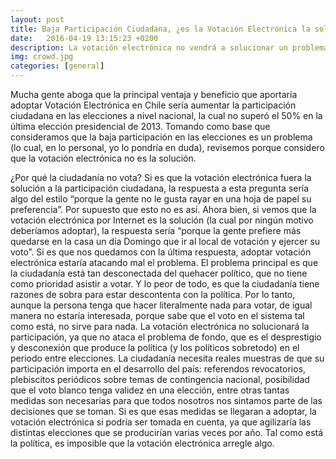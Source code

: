 ```yaml
---
layout: post
title: Baja Participación Ciudadana, ¿es la Votación Electrónica la solución?
date:   2016-04-19 13:15:23 +0200
description: La votación electrónica no vendrá a solucionar un problema de fondo que posee la política chilena.
img: crowd.jpg
categories: [general]
---
```

Mucha gente aboga que la principal ventaja y beneficio que aportaría adoptar Votación Electrónica en Chile sería aumentar la participación ciudadana en las elecciones a nivel nacional, la cual no superó el 50% en la última elección presidencial de 2013. Tomando como base que consideramos que la baja participación en las elecciones es un problema (lo cual, en lo personal, yo lo pondría en duda), revisemos porque considero que la votación electrónica no es la solución.

¿Por qué la ciudadanía no vota? Si es que la votación electrónica fuera la solución a la participación ciudadana, la respuesta a esta pregunta sería algo del estilo “porque la gente no le gusta rayar en una hoja de papel su preferencia”. Por supuesto que esto no es así. Ahora bien, si vemos que la votación electrónica por Internet es la solución (la cual por ningún motivo deberíamos adoptar), la respuesta sería “porque la gente prefiere más quedarse en la casa un día Domingo que ir al local de votación y ejercer su voto”. Si es que nos quedamos con la última respuesta, adoptar votación electrónica estaría atacando mal el problema. El problema principal es que la ciudadanía está tan desconectada del quehacer político, que no tiene como prioridad asistir a votar. Y lo peor de todo, es que la ciudadanía tiene razones de sobra para estar descontenta con la política. Por lo tanto, aunque la persona tenga que hacer literalmente nada para votar, de igual manera no estaría interesada, porque sabe que el voto en el sistema tal como está, no sirve para nada. La votación electrónica no solucionará la participación, ya que no ataca el problema de fondo, que es el desprestigio y desconexión que produce la política (y los políticos sobretodo) en el periodo entre elecciones. La ciudadanía necesita reales muestras de que su participación importa en el desarrollo del país: referendos revocatorios, plebiscitos periódicos sobre temas de contingencia nacional, posibilidad que el voto blanco tenga validez en una elección, entre otras tantas medidas son necesarias para que todos nosotros nos sintamos parte de las decisiones que se toman. Si es que esas medidas se llegaran a adoptar, la votación electrónica si podría ser tomada en cuenta, ya que agilizaría las distintas elecciones que se producirían varias veces por año. Tal como está la política, es imposible que la votación electrónica arregle algo.